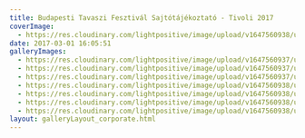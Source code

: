 ```yaml
---
title: Budapesti Tavaszi Fesztivál Sajtótájékoztató - Tivoli 2017
coverImage:
  - https://res.cloudinary.com/lightpositive/image/upload/v1647560938/uploads/Budapesti%20Tavaszi%20Fesztiv%C3%A1l%20Sajt%C3%B3t%C3%A1j%C3%A9koztat%C3%B3%20-%20Tivoli%202017/20170301_111542.jpg
date: 2017-03-01 16:05:51
galleryImages: 
  - https://res.cloudinary.com/lightpositive/image/upload/v1647560937/uploads/Budapesti%20Tavaszi%20Fesztiv%C3%A1l%20Sajt%C3%B3t%C3%A1j%C3%A9koztat%C3%B3%20-%20Tivoli%202017/aviary-image-1488359050417.jpg
  - https://res.cloudinary.com/lightpositive/image/upload/v1647560937/uploads/Budapesti%20Tavaszi%20Fesztiv%C3%A1l%20Sajt%C3%B3t%C3%A1j%C3%A9koztat%C3%B3%20-%20Tivoli%202017/aviary-image-1488359008929.jpg
  - https://res.cloudinary.com/lightpositive/image/upload/v1647560937/uploads/Budapesti%20Tavaszi%20Fesztiv%C3%A1l%20Sajt%C3%B3t%C3%A1j%C3%A9koztat%C3%B3%20-%20Tivoli%202017/aviary-image-1488359023384.jpg
  - https://res.cloudinary.com/lightpositive/image/upload/v1647560938/uploads/Budapesti%20Tavaszi%20Fesztiv%C3%A1l%20Sajt%C3%B3t%C3%A1j%C3%A9koztat%C3%B3%20-%20Tivoli%202017/aviary-image-1488359082799.jpg
  - https://res.cloudinary.com/lightpositive/image/upload/v1647560938/uploads/Budapesti%20Tavaszi%20Fesztiv%C3%A1l%20Sajt%C3%B3t%C3%A1j%C3%A9koztat%C3%B3%20-%20Tivoli%202017/aviary-image-1488358988664.jpg
  - https://res.cloudinary.com/lightpositive/image/upload/v1647560938/uploads/Budapesti%20Tavaszi%20Fesztiv%C3%A1l%20Sajt%C3%B3t%C3%A1j%C3%A9koztat%C3%B3%20-%20Tivoli%202017/aviary-image-1488359066251.jpg
  - https://res.cloudinary.com/lightpositive/image/upload/v1647560938/uploads/Budapesti%20Tavaszi%20Fesztiv%C3%A1l%20Sajt%C3%B3t%C3%A1j%C3%A9koztat%C3%B3%20-%20Tivoli%202017/20170301_111542.jpg
layout: galleryLayout_corporate.html
---
```

